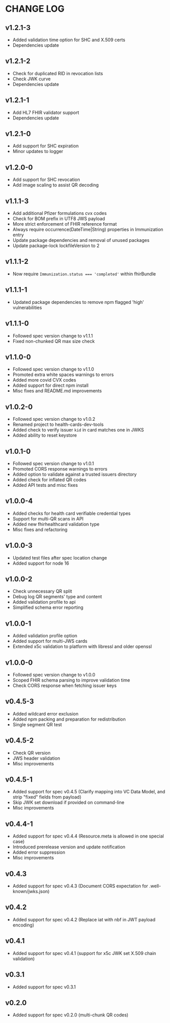 # CHANGE LOG

## v1.2.1-3
- Added validation time option for SHC and X.509 certs
- Dependencies update

## v1.2.1-2
- Check for duplicated RID in revocation lists
- Check JWK curve
- Dependencies update

## v1.2.1-1
- Add HL7 FHIR validator support
- Dependencies update

## v1.2.1-0
 - Add support for SHC expiration
 - Minor updates to logger

## v1.2.0-0
 - Add support for SHC revocation
 - Add image scaling to assist QR decoding

## v1.1.1-3
 - Add additional Pfizer formulations cvx codes
 - Check for BOM prefix in UTF8 JWS payload
 - More strict enforcement of FHIR reference format
 - Always require occurrence(DateTime|String) properties in Immunization entry
 - Update package dependencies and removal of unused packages
 - Update package-lock lockfileVersion to 2

## v1.1.1-2
 - Now require `Immunization.status === 'completed'` within fhirBundle

## v1.1.1-1
 - Updated package dependencies to remove npm flagged 'high' vulnerabilities

## v1.1.1-0
 - Followed spec version change to v1.1.1
 - Fixed non-chunked QR max size check

## v1.1.0-0
 - Followed spec version change to v1.1.0
 - Promoted extra white spaces warnings to errors
 - Added more covid CVX codes
 - Added support for direct npm install
 - Misc fixes and README.md improvements

## v1.0.2-0
 - Followed spec version change to v1.0.2
 - Renamed project to health-cards-dev-tools
 - Added check to verify issuer `kid` in card matches one in JWKS
 - Added ability to reset keystore

## v1.0.1-0
 - Followed spec version change to v1.0.1
 - Promoted CORS response warnings to errors
 - Added option to validate against a trusted issuers directory
 - Added check for inflated QR codes
 - Added API tests and misc fixes

## v1.0.0-4
 - Added checks for health card verifiable credential types
 - Support for multi-QR scans in API
 - Added new fhirhealthcard validation type
 - Misc fixes and refactoring

## v1.0.0-3
 - Updated test files after spec location change
 - Added support for node 16

## v1.0.0-2
 - Check unnecessary QR split
 - Debug log QR segments' type and content
 - Added validation profile to api
 - Simplified schema error reporting

## v1.0.0-1
 - Added validation profile option
 - Added support for multi-JWS cards
 - Extended x5c validation to platform with libressl and older openssl

## v1.0.0-0
 - Followed spec version change to v1.0.0
 - Scoped FHIR schema parsing to improve validation time
 - Check CORS response when fetching issuer keys

## v0.4.5-3
 - Added wildcard error exclusion
 - Added npm packing and preparation for redistribution
 - Single segment QR test

## v0.4.5-2
 - Check QR version
 - JWS header validation
 - Misc improvements

## v0.4.5-1
 - Added support for spec v0.4.5 (Clarify mapping into VC Data Model, and strip "fixed" fields from payload)
 - Skip JWK set download if provided on command-line
 - Misc improvements

## v0.4.4-1
 - Added support for spec v0.4.4 (Resource.meta is allowed in one special case)
 - Introduced prerelease version and update notification
 - Added error suppression
 - Misc improvements

## v0.4.3
 - Added support for spec v0.4.3 (Document CORS expectation for .well-known/jwks.json)

## v0.4.2
 - Added support for spec v0.4.2 (Replace iat with nbf in JWT payload encoding)

## v0.4.1
 - Added support for spec v0.4.1 (support for x5c JWK set X.509 chain validation)

## v0.3.1
 - Added support for spec v0.3.1

## v0.2.0
 - Added support for spec v0.2.0 (multi-chunk QR codes)
